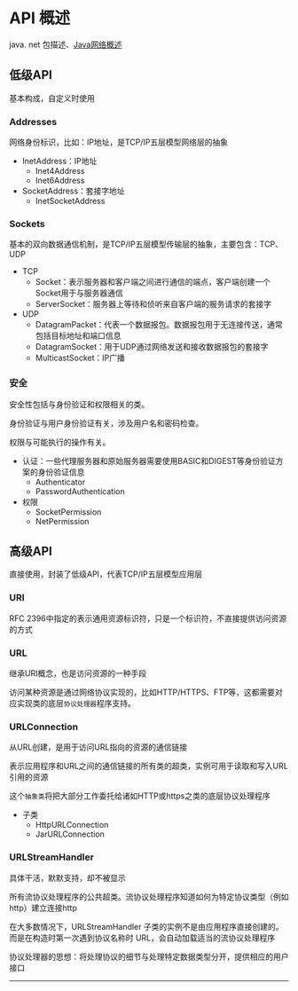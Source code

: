 #   API 概述

java. net 包描述、[Java网络概述](https://docs.oracle.com/javase/8/docs/technotes/guides/net/overview/overview.html)

##  低级API

基本构成，自定义时使用

### Addresses

网络身份标识，比如：IP地址，是TCP/IP五层模型网络层的抽象

-   InetAddress：IP地址
    -   Inet4Address
    -   Inet6Address
-   SocketAddress：套接字地址
    -   InetSocketAddress

### Sockets

基本的双向数据通信机制，是TCP/IP五层模型传输层的抽象，主要包含：TCP、UDP

-   TCP
    -   Socket：表示服务器和客户端之间进行通信的端点，客户端创建一个Socket用于与服务器通信
    -   ServerSocket：服务器上等待和侦听来自客户端的服务请求的套接字
-   UDP
    -   DatagramPacket：代表一个数据报包。数据报包用于无连接传送，通常包括目标地址和端口信息
    -   DatagramSocket：用于UDP通过网络发送和接收数据报包的套接字
    -   MulticastSocket：IP广播

### 安全

安全性包括与身份验证和权限相关的类。

身份验证与用户身份验证有关，涉及用户名和密码检查。

权限与可能执行的操作有关。

-   认证：一些代理服务器和原始服务器需要使用BASIC和DIGEST等身份验证方案的身份验证信息
    -   Authenticator
    -   PasswordAuthentication
-   权限
    -   SocketPermission
    -   NetPermission

##  高级API

直接使用，封装了低级API，代表TCP/IP五层模型应用层

### URI

RFC 2396中指定的表示通用资源标识符，只是一个标识符，不直接提供访问资源的方式

### URL

继承URI概念，也是访问资源的一种手段

访问某种资源是通过网络协议实现的，比如HTTP/HTTPS、FTP等，这都需要对应实现类的底层`协议处理器`程序支持。

### URLConnection

从URL创建，是用于访问URL指向的资源的通信链接

表示应用程序和URL之间的通信链接的所有类的超类，实例可用于读取和写入URL引用的资源

这个`抽象类`将把大部分工作委托给诸如HTTP或https之类的底层协议处理程序

-   子类
    -   HttpURLConnection
    -   JarURLConnection

### URLStreamHandler

具体干活，默默支持，却不被显示

所有流协议处理程序的公共超类。流协议处理程序知道如何为特定协议类型（例如http）建立连接http

在大多数情况下，URLStreamHandler 子类的实例不是由应用程序直接创建的。而是在构造时第一次遇到协议名称时 URL，会自动加载适当的流协议处理程序

协议处理器的思想：将处理协议的细节与处理特定数据类型分开，提供相应的用户接口

----
